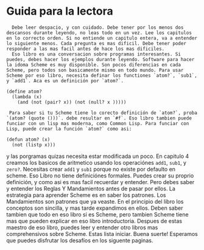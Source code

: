 Guida para la lectora
=================

      Debe leer despacio, y con cuidado. Debe tener por los menos dos descansos durante leyendo, no leas todo en un vez. Lee los capitulos en lo correcto orden. Si no entiende un capitulo entera, va a entender lo siguiente menos. Cada pregunta es mas dificil. Debe tener poder responder a las mas facil antes de hace los mas dificiles.
      Eso libro es una conversacion sobre programas interesantes. Si puedes, debes hacer los ejemplos durante leyendo. Software para hacer la idoma Scheme es muy disponible. Son pocos diferencias en cada Scheme, pero todos son basicamente mismo en todo mundo. Para usar Scheme por eso libro, necesita definar los functiones `atom?`, `sub1`, y `add1`. Aca es un definición por `atom?`.
```
(define atom?
  (lambda (x)
    (and (not (pair? x)) (not (null? x )))))
```
     Para saber si tu Scheme tiene lo corecto definición de `atom?`, proba `(atom? (quote ()))`. debe resultar en `#f`. Eso libro tambien puede funciar con un lisp mas moderna, como Common Lisp. Para funciar con Lisp, puede crear la función `atom?` como asi:
```
(defun atom? (x)
  (not (listp x)))
```
y las porgramas quizas necesita estar modificada un poco.
  En capitulo 4 creamos los basicos de aritmetico usando los operaciónes `add1`, `sub1`, y `zero?`. Necesitas crear `add1` y `sub1` porque no existe por defaulto en scheme.
  Eso Libro no tiene definiciónes formales. Puedes crear su proprio definición, y como asi es mas facil recuerdar y entender. Pero debes saber y entender los Reglas Y Mandamientos antes de pasar por ellos. La estrategia para aprender Scheme es en saber los patrones. Los Mandamientos son patrones que ya veaste. En el principio del libro los conceptos son sincilla, y mas tarde expandimos en ellos. Deben saber tambien que todo en eso libro si es Scheme, pero tambien Scheme tiene mas que pueden explicar en eso libro introductoria. Despues de estas maestro de eso libro, puedes leer y entender otro libros mas comprehensivos sobre Scheme.
  Estas lista iniciar. Buena suerte! Esperamos que puedes disfrutar los desafíos en los siguente paginas.


